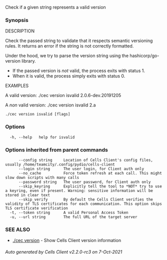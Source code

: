 Check if a given string represents a valid version

### Synopsis


DESCRIPTION 
  
  Check the passed string to validate that it respects semantic versioning rules.
  It returns an error if the string is not correctly formatted.

  Under the hood, we try to parse the version string using the hashicorp/go-version library.
   - If the passed version is *not* valid, the process exits with status 1.
   - When it is valid, the process simply exits with status 0.

EXAMPLES

  A valid version:
   ./cec version isvalid 2.0.6-dev.20191205

  A *non* valid version:
   ./cec version isvalid 2.a


```
./cec version isvalid [flags]
```

### Options

```
  -h, --help   help for isvalid
```

### Options inherited from parent commands

```
      --config string     Location of Cells Client's config files, usually /home/teamcity/.config/pydio/cells-client
      --login string      The user login, for Client auth only
      --no_cache          Force token refresh at each call. This might slow down scripts with many calls
      --password string   The user password, for Client auth only
      --skip_keyring      Explicitly tell the tool to *NOT* try to use a keyring, even if present. Warning: sensitive information will be stored in clear text
      --skip_verify       By default the Cells Client verifies the validity of TLS certificates for each communication. This option skips TLS certificate verification
  -t, --token string      A valid Personal Access Token
  -u, --url string        The full URL of the target server
```

### SEE ALSO

* [./cec version](./cec-version)	 - Show Cells Client version information

###### Auto generated by Cells Client v2.2.0-rc3 on 7-Oct-2021

